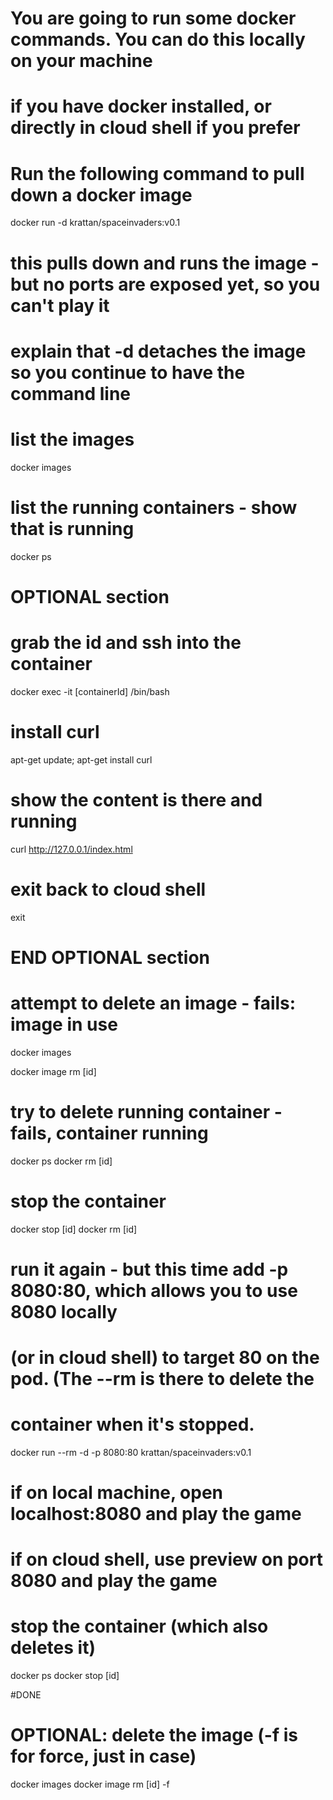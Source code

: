 # You are going to run some docker commands. You can do this locally on your machine 
# if you have docker installed, or directly in cloud shell if you prefer

# Run the following command to pull down a docker image

docker run -d krattan/spaceinvaders:v0.1

# this pulls down and runs the image - but no ports are exposed yet, so you can't play it 
# explain that -d detaches the image so you continue to have the command line

# list the images

docker images

# list the running containers - show that is running

docker ps

# OPTIONAL section

# grab the id and ssh into the container

docker exec -it [containerId] /bin/bash

# install curl

apt-get update; apt-get install curl

# show the content is there and running

curl http://127.0.0.1/index.html

# exit back to cloud shell

exit

# END OPTIONAL section

# attempt to delete an image - fails: image in use

docker images

docker image rm [id]

# try to delete running container - fails, container running

docker ps
docker rm [id]

# stop the container 

docker stop [id]
docker rm [id]

# run it again - but this time add -p 8080:80, which allows you to use 8080 locally 
# (or in cloud shell) to target 80 on the pod.  (The --rm is there to delete the 
# container when it's stopped.

docker run --rm -d -p 8080:80 krattan/spaceinvaders:v0.1

# if on local machine, open localhost:8080 and play the game
# if on cloud shell, use preview on port 8080 and play the game


# stop the container (which also deletes it)

docker ps
docker stop [id]

#DONE

# OPTIONAL: delete the image (-f is for force, just in case)

docker images
docker image rm [id] -f


